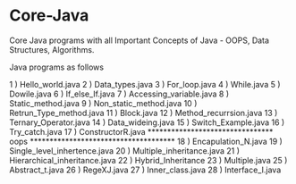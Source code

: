 # Core-Java
Core Java programs with all Important Concepts of Java - OOPS, Data Structures, Algorithms.

Java programs as follows 

1 ) Hello_world.java
2 ) Data_types.java
3 ) For_loop.java
4 ) While.java
5 ) Dowile.java
6 ) If_else_If.java
7 ) Accessing_variable.java
8 ) Static_method.java
9 ) Non_static_method.java
10 ) Retrun_Type_method.java
11 ) Block.java
12 ) Method_recurrsion.java
13 ) Ternary_Operator.java
14 ) Data_wideing.java
15 ) Switch_Example.java
16 ) Try_catch.java
17 ) ConstructorR.java
********************************  oops  *************************************
18 ) Encapulation_N.java
19 ) Single_level_inhertence.java
20 ) Multiple_inheritance.java
21 ) Hierarchical_inheritance.java
22 ) Hybrid_Inheritance
23 ) Multiple.java
25 ) Abstract_t.java
26 ) RegeXJ.java
27 ) Inner_class.java
28 ) Interface_I.java







